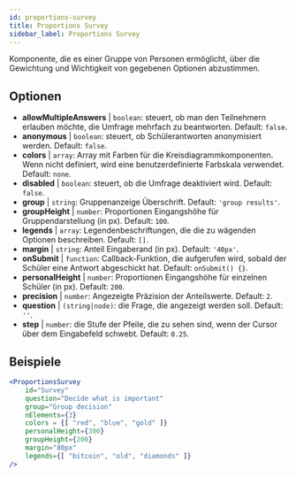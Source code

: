 ```yaml
---
id: proportions-survey
title: Proportions Survey
sidebar_label: Proportions Survey
---
```


Komponente, die es einer Gruppe von Personen ermöglicht, über die Gewichtung und Wichtigkeit von gegebenen Optionen abzustimmen.

## Optionen

* __allowMultipleAnswers__ | `boolean`: steuert, ob man den Teilnehmern erlauben möchte, die Umfrage mehrfach zu beantworten. Default: `false`.
* __anonymous__ | `boolean`: steuert, ob Schülerantworten anonymisiert werden. Default: `false`.
* __colors__ | `array`: Array mit Farben für die Kreisdiagrammkomponenten. Wenn nicht definiert, wird eine benutzerdefinierte Farbskala verwendet. Default: `none`.
* __disabled__ | `boolean`: steuert, ob die Umfrage deaktiviert wird. Default: `false`.
* __group__ | `string`: Gruppenanzeige Überschrift. Default: `'group results'`.
* __groupHeight__ | `number`: Proportionen Eingangshöhe für Gruppendarstellung (in px). Default: `100`.
* __legends__ | `array`: Legendenbeschriftungen, die die zu wägenden Optionen beschreiben. Default: `[]`.
* __margin__ | `string`: Anteil Eingaberand (in px). Default: `'40px'`.
* __onSubmit__ | `function`: Callback-Funktion, die aufgerufen wird, sobald der Schüler eine Antwort abgeschickt hat. Default: `onSubmit() {}`.
* __personalHeight__ | `number`: Proportionen Eingangshöhe für einzelnen Schüler (in px). Default: `200`.
* __precision__ | `number`: Angezeigte Präzision der Anteilswerte. Default: `2`.
* __question__ | `(string|node)`: die Frage, die angezeigt werden soll. Default: `''`.
* __step__ | `number`: die Stufe der Pfeile, die zu sehen sind, wenn der Cursor über dem Eingabefeld schwebt. Default: `0.25`.


## Beispiele

```jsx live
<ProportionsSurvey 
    id="Survey"
    question="Decide what is important"
    group="Group decision"
    nElements={3}
    colors = {[ "red", "blue", "gold" ]}
    personalHeight={300}
    groupHeight={200}
    margin="80px"
    legends={[ "bitcoin", "old", "diamonds" ]}
/>
```




